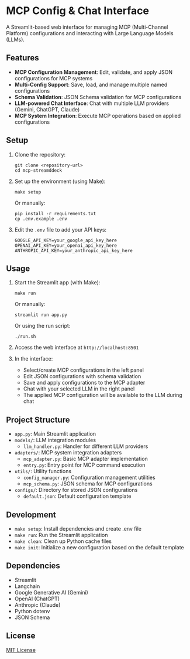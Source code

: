 # MCP Config & Chat Interface

A Streamlit-based web interface for managing MCP (Multi-Channel Platform) configurations and interacting with Large Language Models (LLMs).

## Features

- **MCP Configuration Management**: Edit, validate, and apply JSON configurations for MCP systems
- **Multi-Config Support**: Save, load, and manage multiple named configurations
- **Schema Validation**: JSON Schema validation for MCP configurations
- **LLM-powered Chat Interface**: Chat with multiple LLM providers (Gemini, ChatGPT, Claude)
- **MCP System Integration**: Execute MCP operations based on applied configurations

## Setup

1. Clone the repository:
   ```
   git clone <repository-url>
   cd mcp-streamddeck
   ```

2. Set up the environment (using Make):
   ```
   make setup
   ```
   
   Or manually:
   ```
   pip install -r requirements.txt
   cp .env.example .env
   ```

3. Edit the `.env` file to add your API keys:
   ```
   GOOGLE_API_KEY=your_google_api_key_here
   OPENAI_API_KEY=your_openai_api_key_here
   ANTHROPIC_API_KEY=your_anthropic_api_key_here
   ```

## Usage

1. Start the Streamlit app (with Make):
   ```
   make run
   ```
   
   Or manually:
   ```
   streamlit run app.py
   ```
   
   Or using the run script:
   ```
   ./run.sh
   ```

2. Access the web interface at `http://localhost:8501`

3. In the interface:
   - Select/create MCP configurations in the left panel
   - Edit JSON configurations with schema validation
   - Save and apply configurations to the MCP adapter
   - Chat with your selected LLM in the right panel
   - The applied MCP configuration will be available to the LLM during chat

## Project Structure

- `app.py`: Main Streamlit application
- `models/`: LLM integration modules
  - `llm_handler.py`: Handler for different LLM providers
- `adapters/`: MCP system integration adapters
  - `mcp_adapter.py`: Basic MCP adapter implementation
  - `entry.py`: Entry point for MCP command execution
- `utils/`: Utility functions
  - `config_manager.py`: Configuration management utilities
  - `mcp_schema.py`: JSON schema for MCP configurations
- `configs/`: Directory for stored JSON configurations
  - `default.json`: Default configuration template

## Development

- `make setup`: Install dependencies and create .env file
- `make run`: Run the Streamlit application
- `make clean`: Clean up Python cache files
- `make init`: Initialize a new configuration based on the default template

## Dependencies

- Streamlit
- Langchain
- Google Generative AI (Gemini)
- OpenAI (ChatGPT)
- Anthropic (Claude)
- Python dotenv
- JSON Schema

## License

[MIT License](LICENSE) 